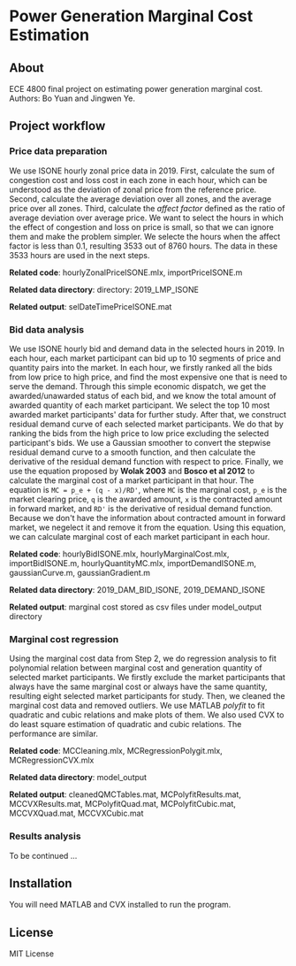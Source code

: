 # Power Generation Marginal Cost Estimation

## About

ECE 4800 final project on estimating power generation marginal cost.  
Authors: Bo Yuan and Jingwen Ye.

## Project workflow

### Price data preparation
   
We use ISONE hourly zonal price data in 2019. First, calculate the sum of congestion cost and loss cost in each zone in each hour, which can be understood as the deviation of zonal price from the reference price. Second, calculate the average deviation over all zones, and the average price over all zones. Third, calculate the *affect factor* defined as the ratio of average deviation over average price. We want to select the hours in which the effect of congestion and loss on price is small, so that we can ignore them and make the problem simpler. We selecte the hours when the affect factor is less than 0.1, resulting 3533 out of 8760 hours. The data in these 3533 hours are used in the next steps.

**Related code**: hourlyZonalPriceISONE.mlx, importPriceISONE.m

**Related data directory**: directory: 2019_LMP_ISONE

**Related output**: selDateTimePriceISONE.mat

### Bid data analysis
   
We use ISONE hourly bid and demand data in the selected hours in 2019. In each hour, each market participant can bid up to 10 segments of price and quantity pairs into the market. In each hour, we firstly ranked all the bids from low price to high price, and find the most expensive one that is need to serve the demand. Through this simple economic dispatch, we get the awarded/unawarded status of each bid, and we know the total amount of awarded quantity of each market participant. We select the top 10 most awarded market participants' data for further study. After that, we construct residual demand curve of each selected market participants. We do that by ranking the bids from the high price to low price excluding the selected participant's bids. We use a Gaussian smoother to convert the stepwise residual demand curve to a smooth function, and then calculate the derivative of the residual demand function with respect to price. Finally, we use the equation proposed by **Wolak 2003** and **Bosco et al 2012** to calculate the marginal cost of a market participant in that hour. The equation is `MC = p_e + (q - x)/RD'`, where `MC` is the marginal cost, `p_e` is the market clearing price, `q` is the awarded amount, `x` is the contracted amount in forward market, and `RD'` is the derivative of residual demand function. Because we don't have the information about contracted amount in forward market, we negelect it and remove it from the equation. Using this equation, we can calculate marginal cost of each market participant in each hour.

**Related code**: hourlyBidISONE.mlx, hourlyMarginalCost.mlx, importBidISONE.m, hourlyQuantityMC.mlx, importDemandISONE.m, gaussianCurve.m, gaussianGradient.m

**Related data directory**: 2019_DAM_BID_ISONE, 2019_DEMAND_ISONE

**Related output**: marginal cost stored as csv files under model_output directory

### Marginal cost regression
   
Using the marginal cost data from Step 2, we do regression analysis to fit polynomial relation between marginal cost and generation quantity of selected market participants. We firstly exclude the market participants that always have the same marginal cost or always have the same quantity, resulting eight selected market participants for study. Then, we cleaned the marginal cost data and removed outliers. We use MATLAB *polyfit* to fit quadratic and cubic relations and make plots of them. We also used CVX to do least square estimation of quadratic and cubic relations. The performance are similar.

**Related code**: MCCleaning.mlx, MCRegressionPolygit.mlx, MCRegressionCVX.mlx

**Related data directory**: model_output

**Related output**: cleanedQMCTables.mat, MCPolyfitResults.mat, MCCVXResults.mat, MCPolyfitQuad.mat, MCPolyfitCubic.mat, MCCVXQuad.mat, MCCVXCubic.mat

### Results analysis
   
   To be continued ...

## Installation
You will need MATLAB and CVX installed to run the program.

## License
MIT License
